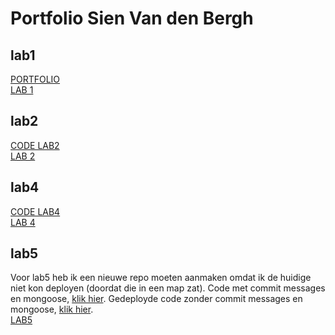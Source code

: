 # Portfolio Sien Van den Bergh

## lab1
[PORTFOLIO](https://github.com/Sienvdb/DEV5-myportfolio)</br>
[LAB 1](https://github.com/Sienvdb/dev5-lab1)

## lab2
[CODE LAB2](https://github.com/Sienvdb/DEV5-myportfolio/tree/main/labo2)</br>
[LAB 2](https://codesandbox.io/s/lab2-sienvandenbergh-pvtrwb)

## lab4
[CODE LAB4](https://github.com/Sienvdb/DEV5-myportfolio)</br>
[LAB 4](https://lab4-hlpfzpsyc-sienvdb.vercel.app/)

## lab5
Voor lab5 heb ik een nieuwe repo moeten aanmaken omdat ik de huidige niet kon deployen (doordat die in een map zat). Code met commit messages en mongoose, [klik hier](https://github.com/Sienvdb/DEV5-myportfolio/tree/main/lab5). Gedeployde code zonder commit messages en mongoose, [klik hier](https://github.com/Sienvdb/node_lab5_try2).</br>
[LAB5](https://codepen.io/sienvdb/pen/zYaxyqR?__cf_chl_tk=8425bnXDBdePtbuaEzxTn1NpdQ8E_VeSa5usNyztC94-1666901586-0-gaNycGzNCtE)
